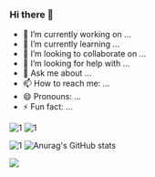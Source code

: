 ### Hi there 👋

<!--
**PigPigLetsGo/PigPigLetsGo** is a ✨ _special_ ✨ repository because its `README.md` (this file) appears on your GitHub profile.

Here are some ideas to get you started:

- 🔭 I’m currently working on ...
- 🌱 I’m currently learning ...
- 👯 I’m looking to collaborate on ...
- 🤔 I’m looking for help with ...
- 💬 Ask me about ...
- 📫 How to reach me: ...
- 😄 Pronouns: ...
- ⚡ Fun fact: ...
-->

- 🔭 I’m currently working on ...
- 🌱 I’m currently learning ...
- 👯 I’m looking to collaborate on ...
- 🤔 I’m looking for help with ...
- 💬 Ask me about ...                  
- 📫 How to reach me: ...
- 😄 Pronouns: ...
- ⚡ Fun fact: ...

![1](https://img.shields.io/badge/Github-%E5%85%A8%E7%90%83%E5%89%8D10%E5%90%8D-red)  ![1](https://img.shields.io/badge/Gieet-%E5%85%A8%E7%90%83%E5%89%8D10%E5%90%8D-pink)  

![1](https://camo.githubusercontent.com/a9d7caa5f261cb113598972d43faae099ab3a67d75d67486e107171ad3b79aa9/68747470733a2f2f6769746875622d726561646d652d73746174732e76657263656c2e6170702f6170692f70696e2f3f757365726e616d653d616e7572616768617a7261267265706f3d6769746875622d726561646d652d73746174732663616368655f7365636f6e64733d3836343030267468656d653d6d61726f6f6e676f6c64)  ![Anurag's GitHub stats](https://github-readme-stats.vercel.app/api?username=anuraghazra&theme=dark&show_icons=true)

![](https://api.spencerwoo.com/substats/?source=bilibili&queryKey=1859209625)

<!--<img align="right" src="https://github-readme-stats.vercel.app/api?username=PigPigLetsGo&show_icons=true&icon_color=CE1D2D&text_color=718096&&bg_color=DEG,COLOR1,COLOR2,COLOR3...COLOR10&hide_title=true" />-->


